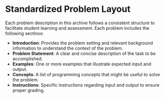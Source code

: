 # Standardized Problem Layout

Each problem description in this archive follows a consistent structure to facilitate student learning and assessment. Each problem includes the following sectinos:

* **Introduction**: Provides the problem setting and relevant background information to understand the context of the problem.
* **Problem Statement**: A clear and concise description of the task to be accomplished.
* **Examples**: One or more examples that illustrate expected input and output.
* **Concepts**: A list of programming concepts that might be useful to solve the problem.
* **Instructions**: Specific instructions regarding input and output to ensure proper grading.
